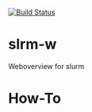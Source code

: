 [![Build Status](https://travis-ci.com/lxhner/slrm-w.svg?branch=master)](https://travis-ci.com/lxhner/slrm-w)

# slrm-w
Weboverview for slurm

# How-To
